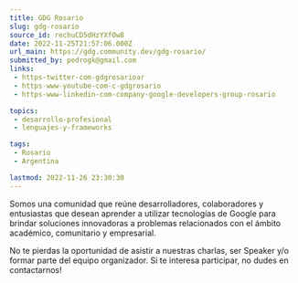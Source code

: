 ```yaml
---
title: GDG Rosario
slug: gdg-rosario
source_id: rechuCD5dHzYXfOw8
date: 2022-11-25T21:57:06.000Z
url_main: https://gdg.community.dev/gdg-rosario/
submitted_by: pedrogk@gmail.com
links: 
 - https-twitter-com-gdgrosarioar
 - https-www-youtube-com-c-gdgrosario
 - https-www-linkedin-com-company-google-developers-group-rosario

topics: 
 - desarrollo-profesional
 - lenguajes-y-frameworks

tags: 
 - Rosario
 - Argentina

lastmod: 2022-11-26 23:30:30
---
```


Somos una comunidad que reúne desarrolladores, colaboradores y entusiastas que desean aprender a utilizar tecnologías de Google para brindar soluciones innovadoras a problemas relacionados con el ámbito académico, comunitario y empresarial.

No te pierdas la oportunidad de asistir a nuestras charlas, ser Speaker y/o formar parte del equipo organizador. Si te interesa participar, no dudes en contactarnos!
